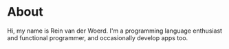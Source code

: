 # About

Hi, my name is Rein van der Woerd.
I'm a programming language enthusiast and functional programmer,
and occasionally develop apps too.